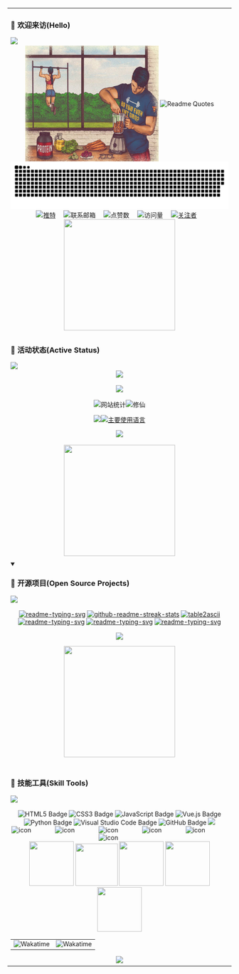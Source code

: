 <table>

<tr><td>

### 🙋 欢迎来访(Hello)

<img width="200%" src="https://cdn.jsdelivr.net/gh/ghl1024/ghl1024/assets/images/hr.gif" />

<div align="center">
  <img align='center' src="https://github.com/ghl1024/ghl1024/blob/main/assets/images/love.jpg?raw=true" width="300" height="260"/>
  <img align='center' src="https://quotes-github-readme.vercel.app/api?type=horizontal&theme=dracula&author=Hayden·Guo&border=true&quote=每一个前十年都想不到后十年我会演变成何等模样，可知人生无常，没有什么规律，没有什么必然。我究竟想要怎样的生活呢？无法详述，只要我还对新鲜的知识，品格的改进，情感的扩张有胃口，这日子就是值得度过的。" alt="Readme Quotes" width="650" height="200" />

  <picture>
    <source media="(prefers-color-scheme: dark)" srcset="https://raw.githubusercontent.com/ghl1024/ghl1024/main/profile-snake-contrib/github-contribution-grid-snake-dark.svg" />
    <source media="(prefers-color-scheme: light)" srcset="https://raw.githubusercontent.com/ghl1024/ghl1024/main/profile-snake-contrib/github-contribution-grid-snake.svg" />
    <img alt="github-snake" src="https://raw.githubusercontent.com/ghl1024/ghl1024/main/profile-snake-contrib/github-contribution-grid-snake-dark.svg" />
  </picture>

  <div>
    <a href="https://x.com/elonmusk"><img src="https://img.shields.io/badge/Twitter-推特-blue?style=for-the-badge&color=2a5caa"  alt="推特" /></a>&emsp;
    <img src="https://img.shields.io/badge/-hayden1024@163.com-c14438?style=for-the-badge&logo=Gmail&logoColor=white&link=mailto:hayden1024@163.com&color=cbc547"  alt="联系邮箱" />&emsp;
    <img src="https://img.shields.io/github/stars/ghl1024?style=for-the-badge&color=f15b6c&logo=Undertale" alt="点赞数" />&emsp;
    <img src="https://komarev.com/ghpvc/?username=ghl1024&label=Views&color=8552a1&style=for-the-badge" alt="访问量" />&emsp;
    <a href="https://github.com/ghl1024?tab=followers"><img src="https://img.shields.io/github/followers/ghl1024?style=for-the-badge&color=27da6b&logo=Handshake" alt="关注者" /></a>&emsp;
  </div>

  <img src="https://cdn.jsdelivr.net/gh/ghl1024/ghl1024/assets/images/mb.png" width="250" height="250" />

</div>
</td></tr>


<tr><td>

### 🎉 活动状态(Active Status)

<img width="200%" src="https://cdn.jsdelivr.net/gh/ghl1024/ghl1024/assets/images/hr.gif" />

<div align="center">

<img src="https://github-profile-trophy.vercel.app/?username=ghl1024&theme=gruvbox&row=1&column=7&no-frame=true&no-bg=true" />

![](https://github-readme-activity-graph.vercel.app/graph?username=ghl1024&theme=material-palenight&height=250&width=100)

![网站统计](https://stats.justsong.cn/api/github?username=ghl1024&theme=blue-green&cn=true&height=40&width=10)![修仙](https://github-immortality.vercel.app/api?username=ghl1024)

[![](https://github-readme-stats.vercel.app/api?username=ghl1024&include_orgs=true&hide_title=false&hide_border=true&show_icons=true&include_all_commits=true&line_height=20&bg_color=0,EC6C6C,FFD479,FFFC79,73FA79&theme=graywhite&locale=cn)](https://github-readme-stats.vercel.app/api?username=ghl1024&include_orgs=true&hide_title=false&hide_border=true&show_icons=true&include_all_commits=true&line_height=20&bg_color=0,EC6C6C,FFD479,FFFC79,73FA79&theme=graywhite&locale=cn)[![主要使用语言](https://github-readme-stats.vercel.app/api/top-langs/?username=ghl1024&hide_title=false&hide=c&hide_border=true&layout=compact&bg_color=0,73FA79,73FDFF,D783FF&theme=graywhite&locale=cn)](https://github-readme-stats.vercel.app/api/top-langs/?username=ghl1024&hide_title=false&hide=c&hide_border=true&layout=compact&bg_color=0,73FA79,73FDFF,D783FF&theme=graywhite&locale=cn)

[![](https://cdn.jsdelivr.net/gh/ghl1024/ghl1024/profile-3d-contrib/profile-night-rainbow.svg)](https://raw.githubusercontent.com/ghl1024/ghl1024/main/profile-3d-contrib/profile-night-rainbow.svg)

<div align="center" >

<img src="https://cdn.jsdelivr.net/gh/ghl1024/ghl1024/assets/images/man.png" width="250" height="250" />

</div>
</td></tr>

<tr><td>

<details open>
  <summary><h3>📘 开源项目(Open Source Projects)</h3></summary>

  <img width="200%" src="https://cdn.jsdelivr.net/gh/ghl1024/ghl1024/assets/images/hr.gif" />

  <p align="center">
    <a href="https://github.com/ghl1024/MySQL_Install"><img width="278" src="https://denvercoder1-github-readme-stats.vercel.app/api/pin/?username=ghl1024&repo=MySQL_Install&theme=react&bg_color=1F222E&title_color=F85D7F&hide_border=true&icon_color=F8D866&show_icons=false" alt="readme-typing-svg"></a>
    <a href="https://github.com/ghl1024/supervisor-install"><img width="278" src="https://denvercoder1-github-readme-stats.vercel.app/api/pin/?username=ghl1024&repo=supervisor-install&theme=react&bg_color=1F222E&title_color=F85D7F&hide_border=true&icon_color=F8D866&show_icons=false" alt="github-readme-streak-stats"></a>
    <a href="https://github.com/ghl1024/ansible-offline-install"><img width="278" src="https://denvercoder1-github-readme-stats.vercel.app/api/pin/?username=ghl1024&repo=ansible-offline-install&theme=react&bg_color=1F222E&title_color=F85D7F&hide_border=true&icon_color=F8D866&show_icons=false&show_description=false" alt="table2ascii"></a>
    <a href="https://github.com/ghl1024/MySQL_Install"><img width="278" src="https://denvercoder1-github-readme-stats.vercel.app/api/pin/?username=ghl1024&repo=MySQL_Install&theme=react&bg_color=1F222E&title_color=F85D7F&hide_border=true&icon_color=F8D866&show_icons=false" alt="readme-typing-svg"></a>
    <a href="https://github.com/ghl1024/GCTT"><img width="278" src="https://denvercoder1-github-readme-stats.vercel.app/api/pin/?username=ghl1024&repo=GCTT&theme=react&bg_color=1F222E&title_color=F85D7F&hide_border=true&icon_color=F8D866&show_icons=false" alt="readme-typing-svg"></a>
    <a href="https://github.com/istio/istio.io"><img width="278" src="https://denvercoder1-github-readme-stats.vercel.app/api/pin/?username=ghl1024&repo=istio.io&theme=react&bg_color=1F222E&title_color=F85D7F&hide_border=true&icon_color=F8D866&show_icons=false" alt="readme-typing-svg"></a>
  </p>
  <p align="center"> <img align="center" src="https://repobeats.axiom.co/api/embed/d7b8ee4c419a3a4fbe0b2bffb8622e3631c7e8b5.svg" /></p>
  <p align="center"> <img src="https://cdn.jsdelivr.net/gh/ghl1024/ghl1024/assets/images/man_run.png" width="250" height="250" /></p>

</details>
</td></tr>

</div>
</td></tr>
<tr><td>

### 🎈 技能工具(Skill Tools)

<img width="200%" src="https://cdn.jsdelivr.net/gh/ghl1024/ghl1024/assets/images/hr.gif" />

<div align="center">

![HTML5 Badge](https://img.shields.io/badge/HTML5-E34F26?logo=html5&logoColor=fff&style=flat)
![CSS3 Badge](https://img.shields.io/badge/CSS3-1572B6?logo=css3&logoColor=fff&style=flat)
![JavaScript Badge](https://img.shields.io/badge/JavaScript-F7DF1E?logo=javascript&logoColor=000&style=flat)
![Vue.js Badge](https://img.shields.io/badge/Vue.js-4FC08D?logo=vuedotjs&logoColor=fff&style=flat)
![Python Badge](https://img.shields.io/badge/Python-3776AB?logo=python&logoColor=fff&style=flat)
![Visual Studio Code Badge](https://img.shields.io/badge/Visual%20Studio%20Code-007ACC?logo=visualstudiocode&logoColor=fff&style=flat)
![GitHub Badge](https://img.shields.io/badge/GitHub-181717?logo=github&logoColor=fff&style=flat)
<img src="https://skillicons.dev/icons?i=aws,vscode,vue,bash,pycharm,python,docker,cloudflare,elasticsearch,git,github,githubactions,gitlab,gmail,grafana,go,ai,jenkins,kafka,kubernetes,linux,mysql,nginx,nodejs,postman,prometheus,sublime,terraform,ubuntu,vue" /><br>
<img src="https://techstack-generator.vercel.app/kubernetes-icon.svg" alt="icon" width="65" style="width: 65px; height: 65px; margin-right: 50px; margin-bottom: 0px;" />
<img src="https://techstack-generator.vercel.app/js-icon.svg" alt="icon" width="65" style="width: 65px; height: 65px; margin-right: 50px; margin-bottom: 0px;" />
<img src="https://techstack-generator.vercel.app/mysql-icon.svg" alt="icon" width="65" style="width: 65px; height: 65px; margin-right: 50px; margin-bottom: 0px;" />
<img src="https://techstack-generator.vercel.app/docker-icon.svg" alt="icon" width="65" style="width: 65px; height: 65px; margin-right: 50px; margin-bottom: 0px;" />
<img src="https://techstack-generator.vercel.app/aws-icon.svg" alt="icon" width="65" style="width: 65px; height: 65px; margin-right: 50px; margin-bottom: 0px;" />
<img src="https://techstack-generator.vercel.app/nginx-icon.svg" alt="icon" width="65" style="width: 65px; height: 65px; margin-right: 50px; margin-bottom: 0px;" /><br>
<img height="100" width="100" src="https://cdn.jsdelivr.net/gh/ghl1024/ghl1024/assets/images/vscode.webp">
<img height="95" width="95" src="https://cdn.jsdelivr.net/gh/ghl1024/ghl1024/assets/images/vue.webp">
<img height="100" width="100" src="https://cdn.jsdelivr.net/gh/ghl1024/ghl1024/assets/images/python.webp">
<img height="100" width="100" src="https://cdn.jsdelivr.net/gh/ghl1024/ghl1024/assets/images/js.webp">
<img height="100" width="100" src="https://cdn.jsdelivr.net/gh/ghl1024/ghl1024/assets/images/github.webp">

<table>
  <tr>
    <td><img src="https://wakatime.com/share/@6b95b6aa-d739-402e-a6f7-3c45f7d2f617/f82ba9f5-98bc-407c-91b8-9bf41a969056.svg" width="500" alt="Wakatime"/></td>
    <td><img src="https://wakatime.com/share/@6b95b6aa-d739-402e-a6f7-3c45f7d2f617/d4731bfb-1730-4183-bf76-55baa1ba99d3.svg" width="500" alt="Wakatime"/></td>
  </tr>
</table>

  <img width="36%" src="https://cdn.jsdelivr.net/gh/ghl1024/ghl1024/assets/images/githubgif.gif" />

</div>